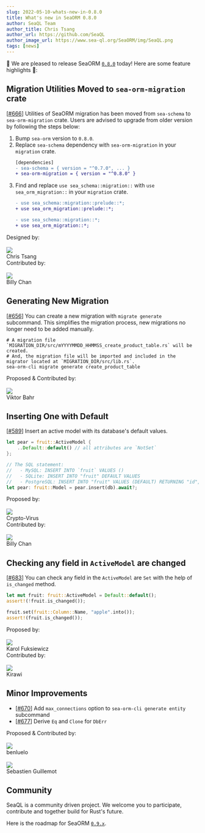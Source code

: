 ```yaml
---
slug: 2022-05-10-whats-new-in-0.8.0
title: What's new in SeaORM 0.8.0
author: SeaQL Team
author_title: Chris Tsang
author_url: https://github.com/SeaQL
author_image_url: https://www.sea-ql.org/SeaORM/img/SeaQL.png
tags: [news]
---
```


🎉 We are pleased to release SeaORM [`0.8.0`](https://github.com/SeaQL/sea-orm/releases/tag/0.8.0) today! Here are some feature highlights 🌟:

## Migration Utilities Moved to `sea-orm-migration` crate

[[#666](https://github.com/SeaQL/sea-orm/pull/666)] Utilities of SeaORM migration has been moved from `sea-schema` to `sea-orm-migration` crate. Users are advised to upgrade from older version by following the steps below:

1. Bump `sea-orm` version to `0.8.0`.
2. Replace `sea-schema` dependency with `sea-orm-migration` in your `migration` crate.
    ```diff title=migration/Cargo.toml
    [dependencies]
    - sea-schema = { version = "^0.7.0", ... }
    + sea-orm-migration = { version = "^0.8.0" }
    ```
3. Find and replace `use sea_schema::migration::` with `use sea_orm_migration::` in your `migration` crate.
    ```diff
    - use sea_schema::migration::prelude::*;
    + use sea_orm_migration::prelude::*;

    - use sea_schema::migration::*;
    + use sea_orm_migration::*;
    ```

<div class="row">
    <div class="col col--6 margin-bottom--md">
        Designed by:
        <br/><br/>
        <div class="avatar">
            <a class="avatar__photo-link avatar__photo avatar__photo--sm" href="https://github.com/tyt2y3">
                <img src="https://avatars.githubusercontent.com/u/1782664?v=4" />
            </a>
            <div class="avatar__intro">
                <div class="avatar__name">
                    Chris Tsang
                </div>
            </div>
        </div>
    </div>
    <div class="col col--6 margin-bottom--md">
        Contributed by:
        <br/><br/>
        <div class="avatar">
            <a class="avatar__photo-link avatar__photo avatar__photo--sm" href="https://github.com/billy1624">
                <img src="https://avatars.githubusercontent.com/u/30400950?v=4" />
            </a>
            <div class="avatar__intro">
                <div class="avatar__name">
                    Billy Chan
                </div>
            </div>
        </div>
    </div>
</div>

## Generating New Migration

[[#656](https://github.com/SeaQL/sea-orm/pull/656)] You can create a new migration with `migrate generate` subcommand. This simplifies the migration process, new migrations no longer need to be added manually.

```shell
# A migration file `MIGRATION_DIR/src/mYYYYMMDD_HHMMSS_create_product_table.rs` will be created.
# And, the migration file will be imported and included in the migrator located at `MIGRATION_DIR/src/lib.rs`.
sea-orm-cli migrate generate create_product_table
```

<div class="row">
    <div class="col col--6 margin-bottom--md">
        Proposed & Contributed by:
        <br/><br/>
        <div class="avatar">
            <a class="avatar__photo-link avatar__photo avatar__photo--sm" href="https://github.com/viktorbahr">
                <img src="https://avatars.githubusercontent.com/u/8578264?v=4" />
            </a>
            <div class="avatar__intro">
                <div class="avatar__name">
                    Viktor Bahr
                </div>
            </div>
        </div>
    </div>
</div>

## Inserting One with Default

[[#589](https://github.com/SeaQL/sea-orm/pull/589)] Insert an active model with its database's default values.

```rust
let pear = fruit::ActiveModel {
    ..Default::default() // all attributes are `NotSet`
};

// The SQL statement:
//   - MySQL: INSERT INTO `fruit` VALUES ()
//   - SQLite: INSERT INTO "fruit" DEFAULT VALUES
//   - PostgreSQL: INSERT INTO "fruit" VALUES (DEFAULT) RETURNING "id", "name", "cake_id"
let pear: fruit::Model = pear.insert(db).await?;
```

<div class="row">
    <div class="col col--6 margin-bottom--md">
        Proposed by:
        <br/><br/>
        <div class="avatar">
            <a class="avatar__photo-link avatar__photo avatar__photo--sm" href="https://github.com/Crypto-Virus">
                <img src="https://avatars.githubusercontent.com/u/6034171?v=4" />
            </a>
            <div class="avatar__intro">
                <div class="avatar__name">
                    Crypto-Virus
                </div>
            </div>
        </div>
    </div>
    <div class="col col--6 margin-bottom--md">
        Contributed by:
        <br/><br/>
        <div class="avatar">
            <a class="avatar__photo-link avatar__photo avatar__photo--sm" href="https://github.com/billy1624">
                <img src="https://avatars.githubusercontent.com/u/30400950?v=4" />
            </a>
            <div class="avatar__intro">
                <div class="avatar__name">
                    Billy Chan
                </div>
            </div>
        </div>
    </div>
</div>

## Checking any field in `ActiveModel` are changed

[[#683](https://github.com/SeaQL/sea-orm/pull/683)] You can check any field in the `ActiveModel` are `Set` with the help of `is_changed` method.

```rust
let mut fruit: fruit::ActiveModel = Default::default();
assert!(!fruit.is_changed());

fruit.set(fruit::Column::Name, "apple".into());
assert!(fruit.is_changed());
```

<div class="row">
    <div class="col col--6 margin-bottom--md">
        Proposed by:
        <br/><br/>
        <div class="avatar">
            <a class="avatar__photo-link avatar__photo avatar__photo--sm" href="https://github.com/kudlatyamroth">
                <img src="https://avatars.githubusercontent.com/u/2165237?v=4" />
            </a>
            <div class="avatar__intro">
                <div class="avatar__name">
                    Karol Fuksiewicz
                </div>
            </div>
        </div>
    </div>
    <div class="col col--6 margin-bottom--md">
        Contributed by:
        <br/><br/>
        <div class="avatar">
            <a class="avatar__photo-link avatar__photo avatar__photo--sm" href="https://github.com/kirawi">
                <img src="https://avatars.githubusercontent.com/u/67773714?v=4" />
            </a>
            <div class="avatar__intro">
                <div class="avatar__name">
                    Kirawi
                </div>
            </div>
        </div>
    </div>
</div>

## Minor Improvements

- [[#670](https://github.com/SeaQL/sea-orm/pull/670)] Add `max_connections` option to `sea-orm-cli generate entity` subcommand
- [[#677](https://github.com/SeaQL/sea-orm/pull/677)] Derive `Eq` and `Clone` for `DbErr`

<div class="row">
    <div class="col col--6 margin-bottom--md">
        Proposed & Contributed by:
        <br/><br/>
        <div class="avatar">
            <a class="avatar__photo-link avatar__photo avatar__photo--sm" href="https://github.com/benluelo">
                <img src="https://avatars.githubusercontent.com/u/57334811?v=4" />
            </a>
            <div class="avatar__intro">
                <div class="avatar__name">
                    benluelo
                </div>
            </div>
        </div>
        <br/>
        <div class="avatar">
            <a class="avatar__photo-link avatar__photo avatar__photo--sm" href="https://github.com/SebastienGllmt">
                <img src="https://avatars.githubusercontent.com/u/2608559?v=4" />
            </a>
            <div class="avatar__intro">
                <div class="avatar__name">
                    Sebastien Guillemot
                </div>
            </div>
        </div>
    </div>
</div>

## Community

SeaQL is a community driven project. We welcome you to participate, contribute and together build for Rust's future.

Here is the roadmap for SeaORM [`0.9.x`](https://github.com/SeaQL/sea-orm/milestone/9).